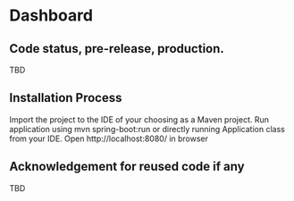 # Dashboard

## Code status, pre-release, production.
TBD

## Installation Process
Import the project to the IDE of your choosing as a Maven project.
Run application using mvn spring-boot:run or directly running Application class from your IDE.
Open http://localhost:8080/ in browser

## Acknowledgement for reused code if any
TBD
